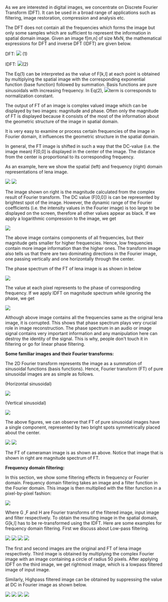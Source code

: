 As we are interested in digital images, we concentrate on Discrete Fourier Transform (DFT). It can be used in a broad range of applications such as filtering, image restoration, compression and analysis etc.

The DFT does not contain all the frequencies which forms the image but only some samples which are sufficient to represent the information in spatial domain image. Given an image f[m,n] of size MxN, the mathematical expressions for DFT and inverse DFT (IDFT) are given below.

DFT: <img src="images/theory_html_m79dcff2e.gif"> (1)

IDFT: <img src="images/theory_html_6e336e77.gif">(2)

The Eq(1) can be interpreted as the value of F[k,l] at each point is  obtained by multiplying the spatial image with the corresponding exponential function (base function) followed by summation. Basis functions are pure sinusoidals with increasing frequency. In Eq(2), <img src="images/theory_html_106d000b.gif">term is corresponds to normalization constant.

The output of FT of an image is complex valued image which can be displayed by two images: magnitude and phase. Often only the magnitude of FT is displayed because it consists of the most of the information about the geometric structure of the image in spatial domain.

It is very easy to examine or process certain frequencies of the image in Fourier domain, it influences the geometric structure in the spatial domain.

In general, the FT image is shifted in such a way that the DC-value (i.e. the image mean) F[0,0] is displayed in the center of the image. The distance from the center is proportional to its corresponding frequency.

As an example, here we show the spatial (left) and frequency (right) domain representations of lena image.

<img src="images/theory_html_m718278d8.png"> <img src="images/theory_html_4ef3b87b.png">

The image shown on right is the magnitude calculated from the complex result of Fourier transform. The DC value (F[0,0]) is can be represented by brightest spot of the image. However, the dynamic range of the Fourier coefficients (i.e. the intensity values in the Fourier image) is too large to be displayed on the screen, therefore all other values appear as black. If we apply a logarithmic compression to the image, we get

<img src="images/theory_html_m6a7b55a1.jpg">

The above image contains components of all frequencies, but their magnitude gets smaller for higher frequencies. Hence, low frequencies contain more image information than the higher ones. The transform image also tells us that there are two dominating directions in the Fourier image, one passing vertically and one horizontally through the center.

The phase spectrum of the FT of lena image is as shown in below

<img src="images/theory_html_55065e72.jpg">

The value at each pixel represents to the phase of corresponding frequency. If we apply IDFT on magnitude spectrum while ignoring the phase, we get

<img src="images/theory_html_m12cbea20.jpg">

Although above image contains all the frequencies same as the original lena image, it is corrupted. This shows that phase spectrum plays very crucial role in image reconstruction. The phase spectrum in an audio or image signal contains very important information and any manipulation here can destroy the identity of the signal. This is why, people don't touch it in filtering or go for linear phase filtering.


**Some familiar images and their Fourier transforms:**

The 2D Fourier transform represents the image as a summation of sinusoidal functions (basis functions). Hence, Fourier transform (FT) of pure sinusoidal images are as simple as follows.

(Horizontal sinusoidal)

<img src="images/theory_html_mb956135.png">

(Vertical sinusoidal)

<img src="images/theory_html_mfe04f1c.png">

The above figures, we can observe that FT of pure sinusoidal images have a single component, represented by two bright spots symmetrically placed about the center.

<img src="images/theory_html_74431a3e.png"> <img src="images/theory_html_4916c423.jpg">


The FT of cameraman image is as shown as above. Notice that image that is shown in right are magnitude spectrum of FT.

**Frequency domain filtering:**

In this section, we show some filtering effects in frequency or Fourier domain. Frequency domain filtering takes an image and  a filter function in the Fourier domain. This image is then multiplied with the filter function in a pixel-by-pixel fashion:

<img src="images/theory_html_m48774b32.gif">

Where G ,F and H are Fourier transforms of the filtered image, input image and filter respectively. To obtain the resulting image in the spatial domain, G[k,l] has to be re-transformed using the IDFT. Here are some examples for frequency domain filtering. First we discuss about Low-pass filtering.

<img src="images/theory_html_m718278d8.png"> <img src="images/theory_html_m6a7b55a1.jpg"> <img src="images/theory_html_48f21f52.png"> <img src="images/theory_html_48f21f52.png">

The first and second images are the original and FT of lena image respectively. Third image is obtained by multiplying the complex Fourier image with an image containing a circle of radius 50 pixels. After applying IDFT on the third image, we get rightmost image, which is a lowpass filtered image of input image.

Similarly, Highpass filtered image can be obtained by suppressing the value at DC in Fourier image as shown below.


<img src="images/theory_html_m718278d8.png"> <img src="images/theory_html_m6a7b55a1.jpg"> <img  src="images/theory_html_m56f89689.png"> <img src="images/theory_html_5ba2a9d7.png">